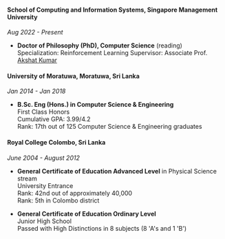 #### School of Computing and Information Systems, Singapore Management University 
_Aug 2022 - Present_
- **Doctor of Philosophy (PhD), Computer Science** (reading) 
  Specialization: Reinforcement Learning 
  Supervisor: Associate Prof. [Akshat Kumar](http://www.mysmu.edu/faculty/akshatkumar)
  
#### University of Moratuwa, Moratuwa, Sri Lanka
_Jan 2014 - Jan 2018_
- **B.Sc. Eng (Hons.) in Computer Science & Engineering**    
  First Class Honors  
  Cumulative GPA: 3.99/4.2  
  Rank: 17th out of 125 Computer Science & Engineering graduates

#### Royal College Colombo, Sri Lanka 
_June 2004 - August 2012_
- **General Certificate of Education Advanced Level** in Physical Science stream    
  University Entrance  
  Rank: 42nd out of approximately 40,000  
  Rank: 5th in Colombo district

- **General Certificate of Education Ordinary Level**  
  Junior High School  
  Passed with High Distinctions in 8 subjects (8 'A's and 1 'B')
